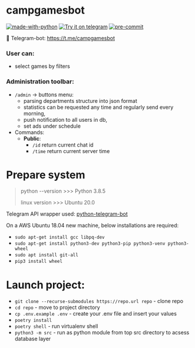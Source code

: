 # campgamesbot

[![made-with-python](https://img.shields.io/badge/Made%20with-Python-1f425f.svg)](https://www.python.org/)
[![Try it on telegram](https://img.shields.io/badge/try%20it-on%20telegram-0088cc.svg)](http://t.me/campgamesbot)
[![pre-commit](https://img.shields.io/badge/pre--commit-enabled-brightgreen?logo=pre-commit&logoColor=white)](https://github.com/pre-commit/pre-commit)


👾 Telegram-bot:
https://t.me/campgamesbot


### User can:
* select games by filters


### Administration toolbar:
* ```/admin``` -> buttons menu:
    * parsing departments structure into json format
    * statistics can be requested any time and regularly send every morning,
    * push notification to all users in db,
    * set ads under schedule
* Commands:
    * __Public__:
        * ```/id``` return current chat id
        * ```/time``` return current server time


Prepare system
===============
> python --version >>> Python 3.8.5
>
> linux version >>> Ubuntu 20.0


Telegram API wrapper used: [python-telegram-bot](https://github.com/python-telegram-bot/python-telegram-bot)

On a AWS Ubuntu 18.04 new machine, below installations are required:

* `sudo apt-get install gcc libpq-dev`
* `sudo apt-get install python3-dev python3-pip python3-venv python3-wheel`
* `sudo apt install git-all`
* `pip3 install wheel`


Launch project:
===============
* `git clone --recurse-submodules https://repo.url repo` - clone repo
* `cd repo` - move to project directory
* `cp .env.example .env` - create your .env file and insert your values
* `poetry install`
* `poetry shell` - run virtualenv shell
* `python3 -m src` - run as python module from top src directory to acsess database layer
